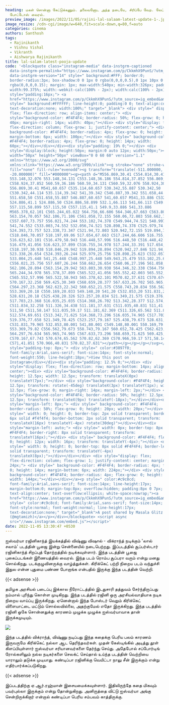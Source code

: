 ```yaml
---
heading: மகள் சொன்னா கேட்டுக்கணும். தலைவனோட அந்த நடையே, சிரிப்பே வேற. லேட்டஸ்ட்
  போட்டோஸ் வைரல்.
preview_image: /images/2022/11/05/rajini-lal-salaam-latest-update-1-.jpg
image_resize: /cdn-cgi/image/w=640,fit=scale-down,q=80,f=auto
categories: cinema
authors: Santhosh
tags:
  - Rajinikanth
  - Vishnu Vishal
  - Vikranth
  - Aishwarya Rajinikanth
title: lal-salam-latest-pooja-update
code: '<blockquote class="instagram-media" data-instgrm-captioned
  data-instgrm-permalink="https://www.instagram.com/p/CkkmhX9PunS/?utm_source=ig_embed&amp;utm_campaign=loading"
  data-instgrm-version="14" style=" background:#FFF; border:0;
  border-radius:3px; box-shadow:0 0 1px 0 rgba(0,0,0,0.5),0 1px 10px 0
  rgba(0,0,0,0.15); margin: 1px; max-width:540px; min-width:326px; padding:0;
  width:99.375%; width:-webkit-calc(100% - 2px); width:calc(100% - 2px);"><div
  style="padding:16px;"> <a
  href="https://www.instagram.com/p/CkkmhX9PunS/?utm_source=ig_embed&amp;utm_campaign=loading"
  style=" background:#FFFFFF; line-height:0; padding:0 0; text-align:center;
  text-decoration:none; width:100%;" target="_blank"> <div style=" display:
  flex; flex-direction: row; align-items: center;"> <div
  style="background-color: #F4F4F4; border-radius: 50%; flex-grow: 0; height:
  40px; margin-right: 14px; width: 40px;"></div> <div style="display: flex;
  flex-direction: column; flex-grow: 1; justify-content: center;"> <div style="
  background-color: #F4F4F4; border-radius: 4px; flex-grow: 0; height: 14px;
  margin-bottom: 6px; width: 100px;"></div> <div style=" background-color:
  #F4F4F4; border-radius: 4px; flex-grow: 0; height: 14px; width:
  60px;"></div></div></div><div style="padding: 19% 0;"></div> <div
  style="display:block; height:50px; margin:0 auto 12px; width:50px;"><svg
  width="50px" height="50px" viewBox="0 0 60 60" version="1.1"
  xmlns="https://www.w3.org/2000/svg"
  xmlns:xlink="https://www.w3.org/1999/xlink"><g stroke="none" stroke-width="1"
  fill="none" fill-rule="evenodd"><g transform="translate(-511.000000,
  -20.000000)" fill="#000000"><g><path d="M556.869,30.41 C554.814,30.41
  553.148,32.076 553.148,34.131 C553.148,36.186 554.814,37.852 556.869,37.852
  C558.924,37.852 560.59,36.186 560.59,34.131 C560.59,32.076 558.924,30.41
  556.869,30.41 M541,60.657 C535.114,60.657 530.342,55.887 530.342,50
  C530.342,44.114 535.114,39.342 541,39.342 C546.887,39.342 551.658,44.114
  551.658,50 C551.658,55.887 546.887,60.657 541,60.657 M541,33.886 C532.1,33.886
  524.886,41.1 524.886,50 C524.886,58.899 532.1,66.113 541,66.113 C549.9,66.113
  557.115,58.899 557.115,50 C557.115,41.1 549.9,33.886 541,33.886
  M565.378,62.101 C565.244,65.022 564.756,66.606 564.346,67.663 C563.803,69.06
  563.154,70.057 562.106,71.106 C561.058,72.155 560.06,72.803 558.662,73.347
  C557.607,73.757 556.021,74.244 553.102,74.378 C549.944,74.521 548.997,74.552
  541,74.552 C533.003,74.552 532.056,74.521 528.898,74.378 C525.979,74.244
  524.393,73.757 523.338,73.347 C521.94,72.803 520.942,72.155 519.894,71.106
  C518.846,70.057 518.197,69.06 517.654,67.663 C517.244,66.606 516.755,65.022
  516.623,62.101 C516.479,58.943 516.448,57.996 516.448,50 C516.448,42.003
  516.479,41.056 516.623,37.899 C516.755,34.978 517.244,33.391 517.654,32.338
  C518.197,30.938 518.846,29.942 519.894,28.894 C520.942,27.846 521.94,27.196
  523.338,26.654 C524.393,26.244 525.979,25.756 528.898,25.623 C532.057,25.479
  533.004,25.448 541,25.448 C548.997,25.448 549.943,25.479 553.102,25.623
  C556.021,25.756 557.607,26.244 558.662,26.654 C560.06,27.196 561.058,27.846
  562.106,28.894 C563.154,29.942 563.803,30.938 564.346,32.338 C564.756,33.391
  565.244,34.978 565.378,37.899 C565.522,41.056 565.552,42.003 565.552,50
  C565.552,57.996 565.522,58.943 565.378,62.101 M570.82,37.631 C570.674,34.438
  570.167,32.258 569.425,30.349 C568.659,28.377 567.633,26.702 565.965,25.035
  C564.297,23.368 562.623,22.342 560.652,21.575 C558.743,20.834 556.562,20.326
  553.369,20.18 C550.169,20.033 549.148,20 541,20 C532.853,20 531.831,20.033
  528.631,20.18 C525.438,20.326 523.257,20.834 521.349,21.575 C519.376,22.342
  517.703,23.368 516.035,25.035 C514.368,26.702 513.342,28.377 512.574,30.349
  C511.834,32.258 511.326,34.438 511.181,37.631 C511.035,40.831 511,41.851
  511,50 C511,58.147 511.035,59.17 511.181,62.369 C511.326,65.562 511.834,67.743
  512.574,69.651 C513.342,71.625 514.368,73.296 516.035,74.965 C517.703,76.634
  519.376,77.658 521.349,78.425 C523.257,79.167 525.438,79.673 528.631,79.82
  C531.831,79.965 532.853,80.001 541,80.001 C549.148,80.001 550.169,79.965
  553.369,79.82 C556.562,79.673 558.743,79.167 560.652,78.425 C562.623,77.658
  564.297,76.634 565.965,74.965 C567.633,73.296 568.659,71.625 569.425,69.651
  C570.167,67.743 570.674,65.562 570.82,62.369 C570.966,59.17 571,58.147 571,50
  C571,41.851 570.966,40.831 570.82,37.631"></path></g></g></g></svg></div><div
  style="padding-top: 8px;"> <div style=" color:#3897f0;
  font-family:Arial,sans-serif; font-size:14px; font-style:normal;
  font-weight:550; line-height:18px;">View this post on
  Instagram</div></div><div style="padding: 12.5% 0;"></div> <div
  style="display: flex; flex-direction: row; margin-bottom: 14px; align-items:
  center;"><div> <div style="background-color: #F4F4F4; border-radius: 50%;
  height: 12.5px; width: 12.5px; transform: translateX(0px)
  translateY(7px);"></div> <div style="background-color: #F4F4F4; height:
  12.5px; transform: rotate(-45deg) translateX(3px) translateY(1px); width:
  12.5px; flex-grow: 0; margin-right: 14px; margin-left: 2px;"></div> <div
  style="background-color: #F4F4F4; border-radius: 50%; height: 12.5px; width:
  12.5px; transform: translateX(9px) translateY(-18px);"></div></div><div
  style="margin-left: 8px;"> <div style=" background-color: #F4F4F4;
  border-radius: 50%; flex-grow: 0; height: 20px; width: 20px;"></div> <div
  style=" width: 0; height: 0; border-top: 2px solid transparent; border-left:
  6px solid #f4f4f4; border-bottom: 2px solid transparent; transform:
  translateX(16px) translateY(-4px) rotate(30deg)"></div></div><div
  style="margin-left: auto;"> <div style=" width: 0px; border-top: 8px solid
  #F4F4F4; border-right: 8px solid transparent; transform:
  translateY(16px);"></div> <div style=" background-color: #F4F4F4; flex-grow:
  0; height: 12px; width: 16px; transform: translateY(-4px);"></div> <div
  style=" width: 0; height: 0; border-top: 8px solid #F4F4F4; border-left: 8px
  solid transparent; transform: translateY(-4px)
  translateX(8px);"></div></div></div> <div style="display: flex;
  flex-direction: column; flex-grow: 1; justify-content: center; margin-bottom:
  24px;"> <div style=" background-color: #F4F4F4; border-radius: 4px; flex-grow:
  0; height: 14px; margin-bottom: 6px; width: 224px;"></div> <div style="
  background-color: #F4F4F4; border-radius: 4px; flex-grow: 0; height: 14px;
  width: 144px;"></div></div></a><p style=" color:#c9c8cd;
  font-family:Arial,sans-serif; font-size:14px; line-height:17px;
  margin-bottom:0; margin-top:8px; overflow:hidden; padding:8px 0 7px;
  text-align:center; text-overflow:ellipsis; white-space:nowrap;"><a
  href="https://www.instagram.com/p/CkkmhX9PunS/?utm_source=ig_embed&amp;utm_campaign=loading"
  style=" color:#c9c8cd; font-family:Arial,sans-serif; font-size:14px;
  font-style:normal; font-weight:normal; line-height:17px;
  text-decoration:none;" target="_blank">A post shared by Masala Glitz
  (@mgtamizh)</a></p></div></blockquote> <script async
  src="//www.instagram.com/embed.js"></script>'
date: 2022-11-05 13:30:47 +0530
---
```

ஐஸ்வர்யா ரஜினிகாந்த் இயக்கத்தில் விஷ்ணு விஷால் - விக்ராந்த் நடிக்கும் 'லால் சலாம்' படத்தின் பூஜை இன்று சென்னையில் நடைபெற்றது. இப்படத்தில் சூப்பர்ஸ்டார் ரஜினிகாந்த் சிறப்புத் தோற்றத்தில் நடிக்கவுள்ளார். இந்த படத்தின் பூஜை புகைப்படங்கள் இணையத்தில் வைரல். இந்த படம் ரொம்ப சூப்பரா வரும் என்று  மனது சொல்கிறது. படக்குழுவினருக்கு வாழ்த்துக்கள். கிரிக்கெட் பற்றி நிறைய படம் வந்துச்சி இதுல என்ன புதுமை பண்ண போறாங்க என்பதில் இருக்கு இந்த படத்தின் வெற்றி.

{{< adsense >}}

தமிழக அரசியல் படைப்பு இக்கால நீரோட்டத்தில் இடதுசாரி தத்துவம் சேர்ந்திருப்பது நம்மால் புரிந்து கொள்ள முடிகிறது. இந்த படத்தில் ரஜினி ஒரு அரசியல்வாதியாக நடிக நிறைய வாய்ப்பு இருக்கிறது. ஏனென்றால் இந்த போஸ்டர் வெறும் கிரிக்கெட் விளையாட்டை மட்டும் சொல்லவில்லை, அதற்குமேல் எதோ இருக்கிறது. இந்த படத்தில் ரஜினி ஓகே சொன்னதுக்கு காரணம் முழுக்க முழுக்க ஐஸ்வர்யாவாக தான் இருக்கமுடியும்.

![](/images/2022/11/05/rajini-lal-salaam-latest-update-2-.jpg)

இந்த படத்தில் விக்ராந்த், விஷ்ணு நடிப்பது இந்த கதைக்கு பெரிய பலம் காரணம் இருவருமே கிரிக்கெட் நல்லா ஆட தெரிந்தவர்கள். முதன் கேஸ்டிங்கில் அடித்து தூள் கிளப்பியுள்ளார் ஐஸ்வர்யா சரியானவர்களை தேர்ந்து செய்து. அதேபோல் சப்போர்டிங் ரோல்களிலும் நல்ல நடிகர்களை செலக்ட் செய்தால் உய்ந்த படத்தின் வெற்றியை யாராலும் தடுக்க முடியாது. கண்டிப்பா ரஜினிக்கு வெயிட்டா நாலு சீன் இருக்கும் என்று எதிர்பார்க்கப்படுகிறது.

{{< adsense >}}

இப்படத்திற்கு ஏ.ஆர்.ரஹ்மான் இசையமைக்கவுள்ளார். இதிலிருந்தே கதை மிகவும் பவர்புல்லா இருக்கும் என்று தோன்றுகிறது. அனிருத்தை விட்டு ஐஸ்வர்யா அங்கு சென்றிருக்கிறார் என்றால் கண்டிப்பா பெரிய சம்பவம் காத்திருக்கு.
